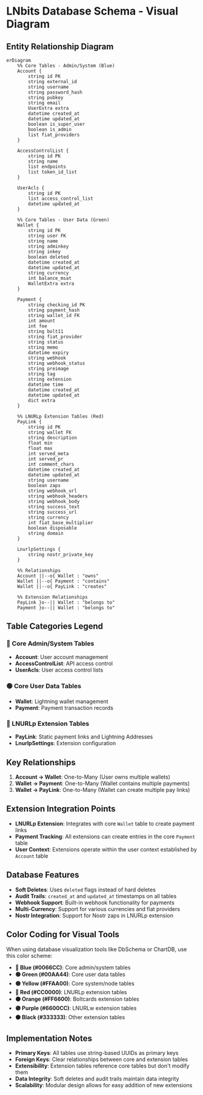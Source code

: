 # LNbits Database Schema - Visual Diagram

## Entity Relationship Diagram

```mermaid
erDiagram
    %% Core Tables - Admin/System (Blue)
    Account {
        string id PK
        string external_id
        string username
        string password_hash
        string pubkey
        string email
        UserExtra extra
        datetime created_at
        datetime updated_at
        boolean is_super_user
        boolean is_admin
        list fiat_providers
    }
    
    AccessControlList {
        string id PK
        string name
        list endpoints
        list token_id_list
    }
    
    UserAcls {
        string id PK
        list access_control_list
        datetime updated_at
    }
    
    %% Core Tables - User Data (Green)
    Wallet {
        string id PK
        string user FK
        string name
        string adminkey
        string inkey
        boolean deleted
        datetime created_at
        datetime updated_at
        string currency
        int balance_msat
        WalletExtra extra
    }
    
    Payment {
        string checking_id PK
        string payment_hash
        string wallet_id FK
        int amount
        int fee
        string bolt11
        string fiat_provider
        string status
        string memo
        datetime expiry
        string webhook
        string webhook_status
        string preimage
        string tag
        string extension
        datetime time
        datetime created_at
        datetime updated_at
        dict extra
    }
    
    %% LNURLp Extension Tables (Red)
    PayLink {
        string id PK
        string wallet FK
        string description
        float min
        float max
        int served_meta
        int served_pr
        int comment_chars
        datetime created_at
        datetime updated_at
        string username
        boolean zaps
        string webhook_url
        string webhook_headers
        string webhook_body
        string success_text
        string success_url
        string currency
        int fiat_base_multiplier
        boolean disposable
        string domain
    }
    
    LnurlpSettings {
        string nostr_private_key
    }
    
    %% Relationships
    Account ||--o{ Wallet : "owns"
    Wallet ||--o{ Payment : "contains"
    Wallet ||--o{ PayLink : "creates"
    
    %% Extension Relationships
    PayLink }o--|| Wallet : "belongs to"
    Payment }o--|| Wallet : "belongs to"
```

## Table Categories Legend

### 🔵 Core Admin/System Tables
- **Account**: User account management
- **AccessControlList**: API access control
- **UserAcls**: User access control lists

### 🟢 Core User Data Tables  
- **Wallet**: Lightning wallet management
- **Payment**: Payment transaction records

### 🔴 LNURLp Extension Tables
- **PayLink**: Static payment links and Lightning Addresses
- **LnurlpSettings**: Extension configuration

## Key Relationships

1. **Account → Wallet**: One-to-Many (User owns multiple wallets)
2. **Wallet → Payment**: One-to-Many (Wallet contains multiple payments)
3. **Wallet → PayLink**: One-to-Many (Wallet can create multiple pay links)

## Extension Integration Points

- **LNURLp Extension**: Integrates with core `Wallet` table to create payment links
- **Payment Tracking**: All extensions can create entries in the core `Payment` table
- **User Context**: Extensions operate within the user context established by `Account` table

## Database Features

- **Soft Deletes**: Uses `deleted` flags instead of hard deletes
- **Audit Trails**: `created_at` and `updated_at` timestamps on all tables
- **Webhook Support**: Built-in webhook functionality for payments
- **Multi-Currency**: Support for various currencies and fiat providers
- **Nostr Integration**: Support for Nostr zaps in LNURLp extension

## Color Coding for Visual Tools

When using database visualization tools like DbSchema or ChartDB, use this color scheme:

- **🔵 Blue (#0066CC)**: Core admin/system tables
- **🟢 Green (#00AA44)**: Core user data tables  
- **🟡 Yellow (#FFAA00)**: Core system/node tables
- **🔴 Red (#CC0000)**: LNURLp extension tables
- **🟠 Orange (#FF6600)**: Boltcards extension tables
- **🟣 Purple (#6600CC)**: LNURLw extension tables
- **⚫ Black (#333333)**: Other extension tables

## Implementation Notes

- **Primary Keys**: All tables use string-based UUIDs as primary keys
- **Foreign Keys**: Clear relationships between core and extension tables
- **Extensibility**: Extension tables reference core tables but don't modify them
- **Data Integrity**: Soft deletes and audit trails maintain data integrity
- **Scalability**: Modular design allows for easy addition of new extensions

